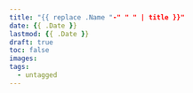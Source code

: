 ```yaml
---
title: "{{ replace .Name "-" " " | title }}"
date: {{ .Date }}
lastmod: {{ .Date }}
draft: true
toc: false
images:
tags: 
  - untagged
---
```



